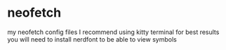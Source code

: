 # neofetch
my neofetch config files
I recommend using kitty terminal for best results
you will need to install nerdfont to be able to view symbols
